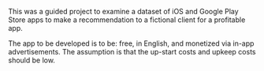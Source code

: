 This was a guided project to examine a dataset of iOS and Google Play Store apps to make a recommendation to a fictional client for a profitable app.

The app to be developed is to be: free, in English, and monetized via in-app advertisements. The assumption is that the up-start costs and upkeep costs should be low.
